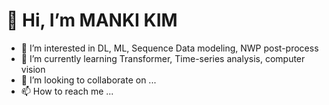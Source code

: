 # 👋 Hi, I’m MANKI KIM
- 👀 I’m interested in DL, ML, Sequence Data modeling, NWP post-process
- 🌱 I’m currently learning Transformer, Time-series analysis, computer vision
- 💞️ I’m looking to collaborate on ...
- 📫 How to reach me ...

<!---
manki8908/manki8908 is a ✨ special ✨ repository because its `README.md` (this file) appears on your GitHub profile.
You can click the Preview link to take a look at your changes.
--->
